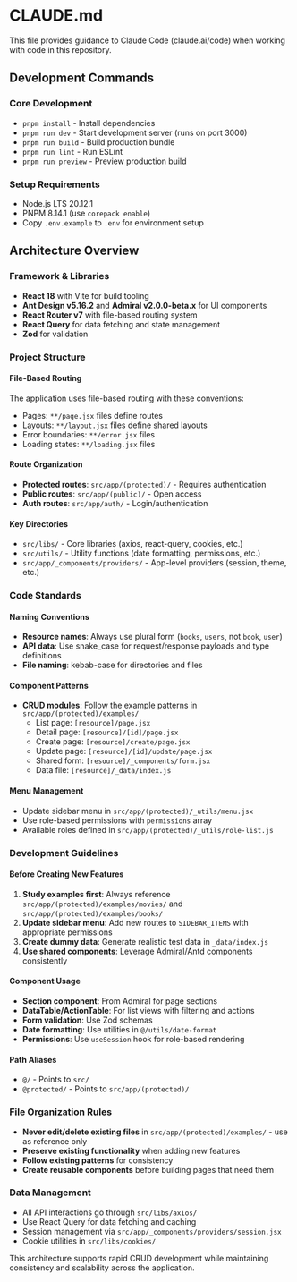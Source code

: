 # CLAUDE.md

This file provides guidance to Claude Code (claude.ai/code) when working with code in this repository.

## Development Commands

### Core Development
- `pnpm install` - Install dependencies
- `pnpm run dev` - Start development server (runs on port 3000)
- `pnpm run build` - Build production bundle
- `pnpm run lint` - Run ESLint
- `pnpm run preview` - Preview production build

### Setup Requirements
- Node.js LTS 20.12.1
- PNPM 8.14.1 (use `corepack enable`)
- Copy `.env.example` to `.env` for environment setup

## Architecture Overview

### Framework & Libraries
- **React 18** with Vite for build tooling
- **Ant Design v5.16.2** and **Admiral v2.0.0-beta.x** for UI components
- **React Router v7** with file-based routing system
- **React Query** for data fetching and state management
- **Zod** for validation

### Project Structure

#### File-Based Routing
The application uses file-based routing with these conventions:
- Pages: `**/page.jsx` files define routes
- Layouts: `**/layout.jsx` files define shared layouts
- Error boundaries: `**/error.jsx` files
- Loading states: `**/loading.jsx` files

#### Route Organization
- **Protected routes**: `src/app/(protected)/` - Requires authentication
- **Public routes**: `src/app/(public)/` - Open access
- **Auth routes**: `src/app/auth/` - Login/authentication

#### Key Directories
- `src/libs/` - Core libraries (axios, react-query, cookies, etc.)
- `src/utils/` - Utility functions (date formatting, permissions, etc.)
- `src/app/_components/providers/` - App-level providers (session, theme, etc.)

### Code Standards

#### Naming Conventions
- **Resource names**: Always use plural form (`books`, `users`, not `book`, `user`)
- **API data**: Use snake_case for request/response payloads and type definitions
- **File naming**: kebab-case for directories and files

#### Component Patterns
- **CRUD modules**: Follow the example patterns in `src/app/(protected)/examples/`
  - List page: `[resource]/page.jsx`
  - Detail page: `[resource]/[id]/page.jsx`
  - Create page: `[resource]/create/page.jsx`
  - Update page: `[resource]/[id]/update/page.jsx`
  - Shared form: `[resource]/_components/form.jsx`
  - Data file: `[resource]/_data/index.js`

#### Menu Management
- Update sidebar menu in `src/app/(protected)/_utils/menu.jsx`
- Use role-based permissions with `permissions` array
- Available roles defined in `src/app/(protected)/_utils/role-list.js`

### Development Guidelines

#### Before Creating New Features
1. **Study examples first**: Always reference `src/app/(protected)/examples/movies/` and `src/app/(protected)/examples/books/`
2. **Update sidebar menu**: Add new routes to `SIDEBAR_ITEMS` with appropriate permissions
3. **Create dummy data**: Generate realistic test data in `_data/index.js`
4. **Use shared components**: Leverage Admiral/Antd components consistently

#### Component Usage
- **Section component**: From Admiral for page sections
- **DataTable/ActionTable**: For list views with filtering and actions
- **Form validation**: Use Zod schemas
- **Date formatting**: Use utilities in `@/utils/date-format`
- **Permissions**: Use `useSession` hook for role-based rendering

#### Path Aliases
- `@/` - Points to `src/`
- `@protected/` - Points to `src/app/(protected)/`

### File Organization Rules
- **Never edit/delete existing files** in `src/app/(protected)/examples/` - use as reference only
- **Preserve existing functionality** when adding new features
- **Follow existing patterns** for consistency
- **Create reusable components** before building pages that need them

### Data Management
- All API interactions go through `src/libs/axios/`
- Use React Query for data fetching and caching
- Session management via `src/app/_components/providers/session.jsx`
- Cookie utilities in `src/libs/cookies/`

This architecture supports rapid CRUD development while maintaining consistency and scalability across the application.